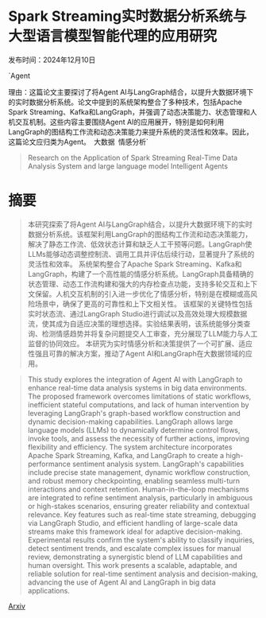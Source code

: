 # Spark Streaming实时数据分析系统与大型语言模型智能代理的应用研究

发布时间：2024年12月10日

`Agent

理由：这篇论文主要探讨了将Agent AI与LangGraph结合，以提升大数据环境下的实时数据分析系统。论文中提到的系统架构整合了多种技术，包括Apache Spark Streaming、Kafka和LangGraph，并强调了动态决策能力、状态管理和人机交互机制。这些内容主要围绕Agent AI的应用展开，特别是如何利用LangGraph的图结构工作流和动态决策能力来提升系统的灵活性和效率。因此，这篇论文应归类为Agent。` `大数据` `情感分析`

> Research on the Application of Spark Streaming Real-Time Data Analysis System and large language model Intelligent Agents

# 摘要

> 本研究探索了将Agent AI与LangGraph结合，以提升大数据环境下的实时数据分析系统。该框架利用LangGraph的图结构工作流和动态决策能力，解决了静态工作流、低效状态计算和缺乏人工干预等问题。LangGraph使LLMs能够动态调整控制流、调用工具并评估后续行动，显著提升了系统的灵活性和效率。
    系统架构整合了Apache Spark Streaming、Kafka和LangGraph，构建了一个高性能的情感分析系统。LangGraph具备精确的状态管理、动态工作流构建和强大的内存检查点功能，支持多轮交互和上下文保留。人机交互机制的引入进一步优化了情感分析，特别是在模糊或高风险场景中，确保了更高的可靠性和上下文相关性。
    该框架的关键特性包括实时状态流、通过LangGraph Studio进行调试以及高效处理大规模数据流，使其成为自适应决策的理想选择。实验结果表明，该系统能够分类查询、检测情感趋势并将复杂问题提交人工审查，充分展现了LLM能力与人工监督的协同效应。
    本研究为实时情感分析和决策提供了一个可扩展、适应性强且可靠的解决方案，推动了Agent AI和LangGraph在大数据领域的应用。

> This study explores the integration of Agent AI with LangGraph to enhance real-time data analysis systems in big data environments. The proposed framework overcomes limitations of static workflows, inefficient stateful computations, and lack of human intervention by leveraging LangGraph's graph-based workflow construction and dynamic decision-making capabilities. LangGraph allows large language models (LLMs) to dynamically determine control flows, invoke tools, and assess the necessity of further actions, improving flexibility and efficiency.
  The system architecture incorporates Apache Spark Streaming, Kafka, and LangGraph to create a high-performance sentiment analysis system. LangGraph's capabilities include precise state management, dynamic workflow construction, and robust memory checkpointing, enabling seamless multi-turn interactions and context retention. Human-in-the-loop mechanisms are integrated to refine sentiment analysis, particularly in ambiguous or high-stakes scenarios, ensuring greater reliability and contextual relevance.
  Key features such as real-time state streaming, debugging via LangGraph Studio, and efficient handling of large-scale data streams make this framework ideal for adaptive decision-making. Experimental results confirm the system's ability to classify inquiries, detect sentiment trends, and escalate complex issues for manual review, demonstrating a synergistic blend of LLM capabilities and human oversight.
  This work presents a scalable, adaptable, and reliable solution for real-time sentiment analysis and decision-making, advancing the use of Agent AI and LangGraph in big data applications.

[Arxiv](https://arxiv.org/abs/2501.14734)